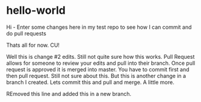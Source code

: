# hello-world

Hi - Enter some changes here in my test repo to see how I can commit and do pull requests

Thats all for now.  CU!

Well this is change #2 edits.  Still not quite sure how this works.  Pull Request allows for someone to review your edits and pull into their branch.  Once pull request is approved it is merged into master.  You have to commit first and then pull request.  Still not sure about this.  But this is another change in a branch I created.  Lets commit this and pull and merge.  A little more.

REmoved this line and added this in a new branch.
